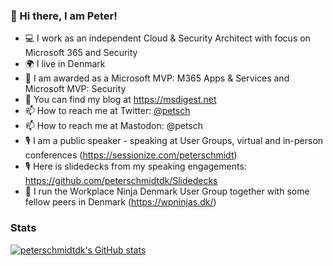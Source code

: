 ### 👋 Hi there, I am Peter!

* 💻 I work as an independent Cloud & Security Architect with focus on Microsoft 365 and Security
* 🌍 I live in Denmark
* 🎉 I am awarded as a Microsoft MVP: M365 Apps & Services and Microsoft MVP: Security
* 🔭 You can find my blog at https://msdigest.net
* 📫 How to reach me at Twitter: [@petsch](https://www.twitter.com/petsch)
* 📫 How to reach me at Mastodon: @petsch
* 🎙 I am a public speaker - speaking at User Groups, virtual and in-person conferences (https://sessionize.com/peterschmidt)
* 🎙 Here is slidedecks from my speaking engagements: https://github.com/peterschmidtdk/Slidedecks
* 👯 I run the Workplace Ninja Denmark User Group together with some fellow peers in Denmark (https://wpninjas.dk/)

### Stats
[![peterschmidtdk's GitHub stats](https://github-readme-stats.vercel.app/api?username=peterschmidtdk&amp;theme=dark&amp;show_icons=true)](https://github.com/peterschmidtdk/github-readme-stats)


<!--
**peterschmidtdk/peterschmidtdk** is a ✨ _special_ ✨ repository because its `README.md` (this file) appears on your GitHub profile.

Here are some ideas to get you started:

- 🔭 I’m currently working on ...
- 🌱 I’m currently learning ...
- 👯 I’m looking to collaborate on ...
- 🤔 I’m looking for help with ...
- 💬 Ask me about ...
- 
- 😄 Pronouns: ...
- ⚡ Fun fact: ...
-->
